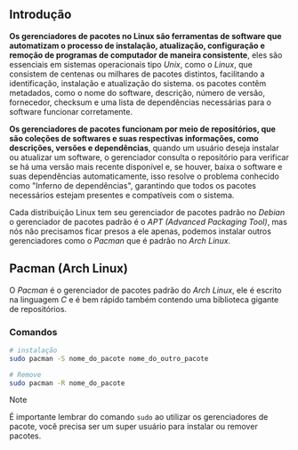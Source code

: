 ## Introdução

**Os gerenciadores de pacotes no Linux são ferramentas de software que automatizam o processo de instalação, atualização, configuração e remoção de programas de computador de maneira consistente**, eles são essenciais em sistemas operacionais tipo _Unix_, como o _Linux_, que consistem de centenas ou milhares de pacotes distintos, facilitando a identificação, instalação e atualização do sistema. os pacotes contêm metadados, como o nome do software, descrição, número de versão, fornecedor, checksum e uma lista de dependências necessárias para o software funcionar corretamente.

**Os gerenciadores de pacotes funcionam por meio de repositórios, que são coleções de softwares e suas respectivas informações, como descrições, versões e dependências**, quando um usuário deseja instalar ou atualizar um software, o gerenciador consulta o repositório para verificar se há uma versão mais recente disponível e, se houver, baixa o software e suas dependências automaticamente, isso resolve o problema conhecido como "Inferno de dependências", garantindo que todos os pacotes necessários estejam presentes e compatíveis com o sistema.

Cada distribuição Linux tem seu gerenciador de pacotes padrão no _Debian_ o gerenciador de pacotes padrão é o _APT (Advanced Packaging Tool)_, mas nós não precisamos ficar presos a ele apenas, podemos instalar outros gerenciadores como o _Pacman_ que é padrão no _Arch Linux_.

## Pacman (Arch Linux)

O _Pacman_ é o gerenciador de pacotes padrão do _Arch Linux_, ele é escrito na linguagem _C_ e é bem rápido também contendo uma biblioteca gigante de repositórios.

### Comandos

```bash
# instalação
sudo pacman -S nome_do_pacote nome_do_outro_pacote

# Remove
sudo pacman -R nome_do_pacote
```

> [!NOTE]
> É importante lembrar do comando `sudo` ao utilizar os gerenciadores de pacote, você precisa ser um super usuário para instalar ou remover pacotes.
